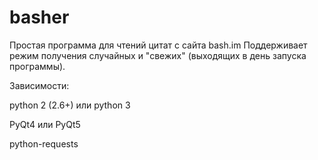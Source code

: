 # basher
Простая программа для чтений цитат с сайта bash.im
Поддерживает режим получения случайных и "свежих" (выходящих в день запуска программы).

Зависимости: 

python 2 (2.6+) или python 3

PyQt4 или PyQt5  

python-requests

